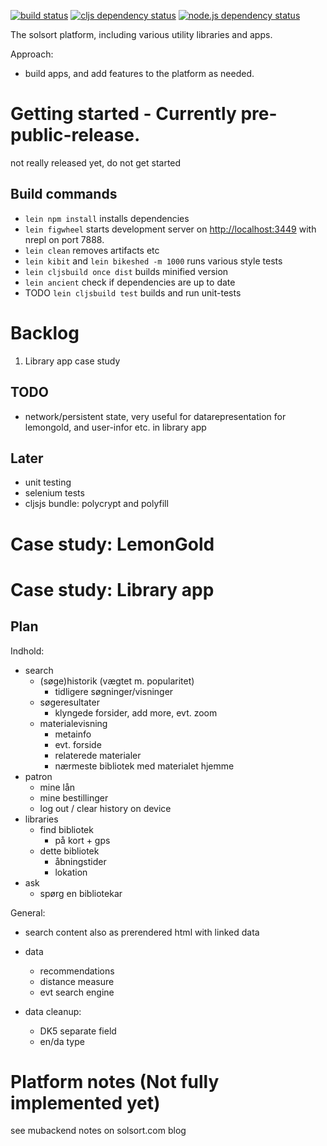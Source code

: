     
[![build status](https://travis-ci.org/rasmuserik/solsort-new.svg?branch=master)](https://travis-ci.org/rasmuserik/solsort-new)
[![cljs dependency status](http://jarkeeper.com/rasmuserik/solsort-new/status.png)](http://jarkeeper.com/rasmuserik/solsort-new)
[![node.js dependency status](https://david-dm.org/rasmuserik/solsort-new.svg)](https://david-dm.org/rasmuserik/solsort-new)

The solsort platform, including various utility libraries and apps.

Approach: 

- build apps, and add features to the platform as needed.

# Getting started - Currently pre-public-release.

not really released yet, do not get started

## Build commands

- `lein npm install` installs dependencies
- `lein figwheel` starts development server on
  [http://localhost:3449](http://localhost:3449/) with nrepl on port 7888.
- `lein clean` removes artifacts etc
- `lein kibit` and `lein bikeshed -m 1000` runs various style tests
- `lein cljsbuild once dist` builds minified version
- `lein ancient` check if dependencies are up to date
- TODO `lein cljsbuild test` builds and run unit-tests


# Backlog

1. Library app case study

## TODO

- network/persistent state, very useful for datarepresentation for lemongold, and user-infor etc. in library app

## Later
- unit testing
- selenium tests
- cljsjs bundle: polycrypt and polyfill

# Case study: LemonGold

# Case study: Library app

## Plan

Indhold:

- search
  - (søge)historik (vægtet m. popularitet)
    - tidligere søgninger/visninger
  - søgeresultater
    - klyngede forsider, add more, evt. zoom
  - materialevisning
    - metainfo
    - evt. forside
    - relaterede materialer
    - nærmeste bibliotek med materialet hjemme
- patron
  - mine lån
  - mine bestillinger
  - log out / clear history on device
- libraries
  - find bibliotek
    - på kort + gps
  - dette bibliotek
    - åbningstider
    - lokation
- ask
  - spørg en bibliotekar

General:

- search content also as prerendered html with linked data
- data
  - recommendations
  - distance measure
  - evt search engine

- data cleanup:
  - DK5 separate field
  - en/da type

# Platform notes (Not fully implemented yet)

see mubackend notes on solsort.com blog

